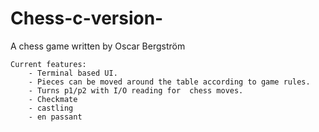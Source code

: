 # Chess-c-version-
A chess game written by Oscar Bergström

	Current features:
		- Terminal based UI. 
		- Pieces can be moved around the table according to game rules. 
		- Turns p1/p2 with I/O reading for  chess moves.
		- Checkmate
		- castling
		- en passant
